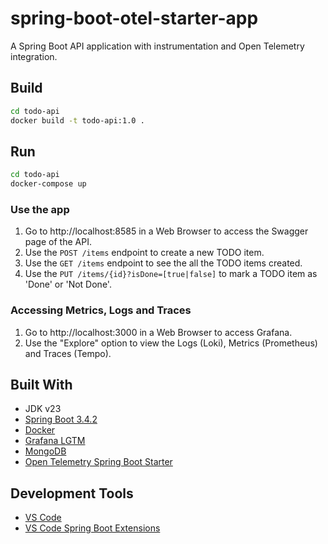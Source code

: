 # spring-boot-otel-starter-app

A Spring Boot API application with instrumentation and Open Telemetry integration.

## Build

```bash
cd todo-api
docker build -t todo-api:1.0 .
```

## Run

```bash
cd todo-api
docker-compose up
```

### Use the app

1. Go to http://localhost:8585 in a Web Browser to access the Swagger page of the API.
2. Use the `POST /items` endpoint to create a new TODO item.
3. Use the `GET /items` endpoint to see the all the TODO items created.
4. Use the `PUT /items/{id}?isDone=[true|false]` to mark a TODO item as 'Done' or 'Not Done'.

### Accessing Metrics, Logs and Traces

1. Go to http://localhost:3000 in a Web Browser to access Grafana.
2. Use the "Explore" option to view the Logs (Loki), Metrics (Prometheus) and Traces (Tempo).

## Built With

- JDK v23
- [Spring Boot 3.4.2](https://spring.io/projects/spring-boot)
- [Docker](https://www.docker.com/)
- [Grafana LGTM](https://grafana.com/blog/2024/03/13/an-opentelemetry-backend-in-a-docker-image-introducing-grafana/otel-lgtm/)
- [MongoDB](https://www.mongodb.com/)
- [Open Telemetry Spring Boot Starter](https://opentelemetry.io/docs/zero-code/java/spring-boot-starter/)

## Development Tools

- [VS Code](https://code.visualstudio.com/)
- [VS Code Spring Boot Extensions](https://code.visualstudio.com/docs/java/java-spring-boot)
